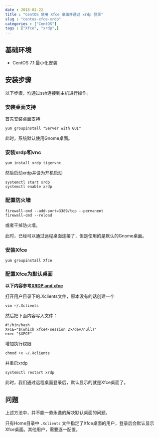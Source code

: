 ```yaml
---
date : 2018-01-22
title : "CentOS 使用 Xfce 桌面并通过 xrdp 登录"
slug : "centos-xfce-xrdp"
categories : ["CentOS"]
tags : ["Xfce", "xrdp",]
---
```


## 基础环境
- CentOS 7.1 最小化安装

## 安装步骤

以下步骤，均通过ssh连接到主机进行操作。  

### 安装桌面支持
首先安装桌面支持

```
yum groupinstall "Server with GUI"
```
此时，系统默认使用Gnome桌面。

### 安装xrdp和vnc
```
yum install xrdp tigervnc
```
然后启动xrdp并设为开机启动
```
systemctl start xrdp
systemctl enable xrdp
```

### 配置防火墙
```
firewall-cmd --add-port=3389/tcp --permanent
firewall-cmd --reload
```
或者干掉防火墙。  

此时，已经可以通过远程桌面连接了，但是使用的是默认的Gnome桌面。

### 安装Xfce
```
yum groupinstall Xfce
```

### 配置Xfce为默认桌面
**以下内容参考[XRDP and xfce](https://www.centos.org/forums/viewtopic.php?t=51046)**

打开用户目录下的.Xclients文件，原本没有的话创建一个
```
vim ~/.Xclients
```
然后把下面内容写入文件：
```
#!/bin/bash
XFCE="$(which xfce4-session 2>/dev/null)"
exec "$XFCE"
```
增加执行权限
```
chmod +x ~/.Xclients
```
并重启xrdp
```
systemctl restart xrdp
```

此时，我们通过远程桌面登录后，默认显示的就是Xfce桌面了。

## 问题

上述方法中，并不能一劳永逸的解决默认桌面的问题。

只有Home目录中 `.Xclients` 文件指定了Xfce桌面的用户，登录后会默认显示Xfce桌面。其他用户，需要逐一配置。
